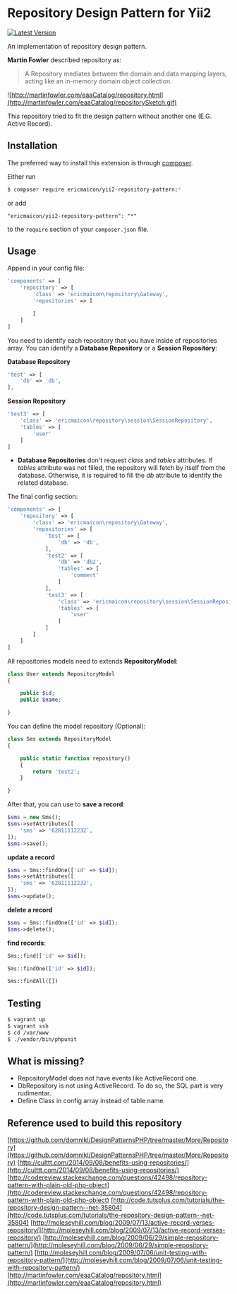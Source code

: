 # Repository Design Pattern for Yii2

[![Latest Version](https://img.shields.io/github/tag/ericmaicon/yii2-repository-pattern.svg?style=flat-square&label=release)](https://github.com/ericmaicon/yii2-repository-pattern/tags)

An implementation of repository design pattern.

**Martin Fowler** described repository as:

> A Repository mediates between the domain and data mapping layers, acting like an in-memory domain object collection.

![http://martinfowler.com/eaaCatalog/repository.html](http://martinfowler.com/eaaCatalog/repositorySketch.gif)

This repository tried to fit the design pattern without another one (E.G. Active Record).

## Installation

The preferred way to install this extension is through [composer](http://getcomposer.org/download/).

Either run

```bash
$ composer require ericmaicon/yii2-repository-pattern:*
```

or add

```
"ericmaicon/yii2-repository-pattern": "*"
```

to the `require` section of your `composer.json` file.

## Usage

Append in your config file:

```php
'components' => [
    'repository' => [
        'class' => 'ericmaicon\repository\Gateway',
        'repositories' => [

        ]
    ]
]
```

You need to identify each repository that you have inside of repositories array. You can identify a **Database Repository** or a **Session Repository**:

**Database Repository**
```php
'test' => [
	'db' => 'db',
],
```

**Session Repository**
```php
'test3' => [
	'class' => 'ericmaicon\repository\session\SessionRepository',
	'tables' => [
    	'user'
    ]
]
```

* **Database Repositories** don't request *class* and *tables* attributes. If *tables* attribute was not filled, the repository will fetch by itself from the database. Otherwise, it is required to fill the *db* attribute to identify the related database.

The final config section:

```php
'components' => [
    'repository' => [
        'class' => 'ericmaicon\repository\Gateway',
        'repositories' => [
            'test' => [
                'db' => 'db',
            ],
            'test2' => [
                'db' => 'db2',
                'tables' => [
                    'comment'
                ]
            ],
            'test3' => [
                'class' => 'ericmaicon\repository\session\SessionRepository',
                'tables' => [
                    'user'
                ]
            ]
        ]
    ]
]
```

All repositories models need to extends **RepositoryModel**:

```php
class User extends RepositoryModel
{

    public $id;
    public $name;

}
```

You can define the model repository (Optional):

```php
class Sms extends RepositoryModel
{

    public static function repository()
    {
        return 'test2';
    }

}
```

After that, you can use to **save a record**:
```php
$sms = new Sms();
$sms->setAttributes([
	'sms' => '62811112232',
]);
$sms->save();
```

**update a record**

```php
$sms = Sms::findOne(['id' => $id]);
$sms->setAttributes([
	'sms' => '62811112232',
]);
$sms->update();
```

**delete a record**

```php
$sms = Sms::findOne(['id' => $id]);
$sms->delete();
```

**find records**:
```php
Sms::find(['id' => $id]);
```

```php
Sms::findOne(['id' => $id]);
```

```php
Sms::findAll([])
```

## Testing

```bash
$ vagrant up
$ vagrant ssh
$ cd /var/www
$ ./vendor/bin/phpunit
```

## What is missing?

* RepositoryModel does not have events like ActiveRecord one.
* DbRepository is not using ActiveRecord. To do so, the SQL part is very rudimentar.
* Define Class in config array instead of table name

## Reference used to build this repository

[https://github.com/domnikl/DesignPatternsPHP/tree/master/More/Repository](https://github.com/domnikl/DesignPatternsPHP/tree/master/More/Repository)
[http://culttt.com/2014/09/08/benefits-using-repositories/](http://culttt.com/2014/09/08/benefits-using-repositories/)
[http://codereview.stackexchange.com/questions/42498/repository-pattern-with-plain-old-php-object](http://codereview.stackexchange.com/questions/42498/repository-pattern-with-plain-old-php-object)
[http://code.tutsplus.com/tutorials/the-repository-design-pattern--net-35804](http://code.tutsplus.com/tutorials/the-repository-design-pattern--net-35804)
[http://moleseyhill.com/blog/2009/07/13/active-record-verses-repository/](http://moleseyhill.com/blog/2009/07/13/active-record-verses-repository/)
[http://moleseyhill.com/blog/2009/06/29/simple-repository-pattern/](http://moleseyhill.com/blog/2009/06/29/simple-repository-pattern/)
[http://moleseyhill.com/blog/2009/07/06/unit-testing-with-repository-pattern/](http://moleseyhill.com/blog/2009/07/06/unit-testing-with-repository-pattern/)
[http://martinfowler.com/eaaCatalog/repository.html](http://martinfowler.com/eaaCatalog/repository.html)

